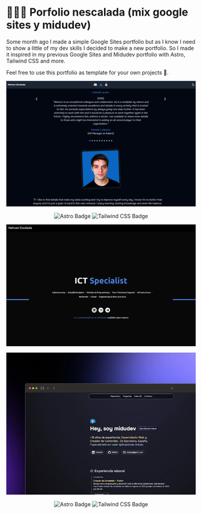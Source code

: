 # 👨🏻‍💻 Porfolio nescalada (mix google sites y midudev)

<p>
Some month ago I made a simple Google Sites portfolio but as I know I need to show a little of my dev skills I decided to make a new portfolio. So I made it inspired in my previous Google Sites and Midudev portfolio with Astro, Tailwind CSS and more.

Feel free to use this portfolio as template for your own projects 🚀.
</p>

<div align="center">
<a href="https://nescalada.tech">
<img src="./public/nescalada-tech.webp">
</a>
<p></p>
</div>

<div align="center">

![Astro Badge](https://img.shields.io/badge/Astro-FF3E00?logo=astro&logoColor=fff&style=flat)
![Tailwind CSS Badge](https://img.shields.io/badge/Tailwind%20CSS-06B6D4?logo=tailwindcss&logoColor=fff&style=flat)

</div>

<div align="center">
<a href="https://sites.google.com/view/nescalada/">
<img src="./public/porfolio-nescalada.webp">
</a>
<p></p>
</div>

<div align="center">
<a href="https://porfolio.dev/">
<img src="./public/porfolio.webp">
</a>
<p></p>
</div>

<div align="center">

![Astro Badge](https://img.shields.io/badge/Astro-FF3E00?logo=astro&logoColor=fff&style=flat)
![Tailwind CSS Badge](https://img.shields.io/badge/Tailwind%20CSS-06B6D4?logo=tailwindcss&logoColor=fff&style=flat)

</div>
<p></p>
